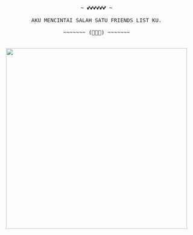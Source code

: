 <p align="center">
 <samp>
  <br>
   ~ 💕💕💕💕💕💕 ~
  <br>
  <br>
AKU MENCINTAI SALAH SATU FRIENDS LIST KU.
  <br>
  <br>
   ~~~~~~~ (🤗🤗🤗) ~~~~~~~
</samp>
  <br>
  <br>
  <br>
<img Width="480px" src="https://github.com/DixiExe/DixiExe/blob/main/picture.png"/></a>
</p>
